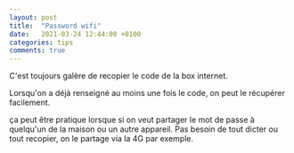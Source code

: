 ```yaml
---
layout: post
title:  "Password wifi"
date:   2021-03-24 12:44:00 +0100
categories: tips
comments: true 
---
```


C'est toujours galère de recopier le code de la box internet.

Lorsqu'on a déjà renseigné au moins une fois le code, on peut le récupérer facilement.

<script src="https://gist.github.com/pacourbet/7baf70cdc66e568db4736a98dc5322e3.js"></script>

ça peut être pratique lorsque si on veut partager le mot de passe à quelqu'un de la maison ou un autre appareil.
Pas besoin de tout dicter ou tout recopier, on le partage via la 4G par exemple.